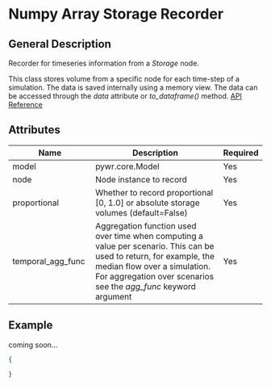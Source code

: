 # Numpy Array Storage Recorder

## General Description

Recorder for timeseries information from a _Storage_ node.

This class stores volume from a specific node for each time-step of a simulation. The data is saved internally using a memory view. The data can be accessed through the _data_ attribute or _to\_dataframe()_ method. [API Reference](https://pywr.github.io/pywr-docs/master/api/generated/pywr.recorders.NumpyArrayStorageRecorder.html)

## Attributes

<table><thead><tr><th width="158">Name</th><th width="473">Description</th><th>Required</th></tr></thead><tbody><tr><td>model</td><td>pywr.core.Model</td><td>Yes</td></tr><tr><td>node</td><td>Node instance to record</td><td>Yes</td></tr><tr><td>proportional</td><td>Whether to record proportional [0, 1.0] or absolute storage volumes (default=False)</td><td>Yes</td></tr><tr><td>temporal_agg_func</td><td>Aggregation function used over time when computing a value per scenario. This can be used to return, for example, the median flow over a simulation. For aggregation over scenarios see the <em>agg_func</em> keyword argument</td><td>Yes</td></tr></tbody></table>

## Example

coming soon...

```json
{

}
```
